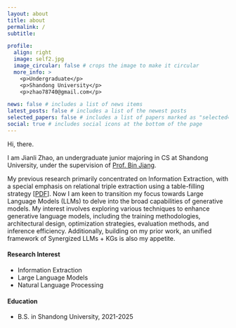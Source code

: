 ```yaml
---
layout: about
title: about
permalink: /
subtitle:

profile:
  align: right
  image: self2.jpg
  image_circular: false # crops the image to make it circular
  more_info: >
    <p>Undergraduate</p>
    <p>Shandong University</p>
    <p>zhao78740@gmail.com</p>

news: false # includes a list of news items
latest_posts: false # includes a list of the newest posts
selected_papers: false # includes a list of papers marked as "selected={true}"
social: true # includes social icons at the bottom of the page
---
```


Hi, there.

I am Jianli Zhao, an undergraduate junior majoring in CS at Shandong University, under the supervision of [Prof. Bin Jiang](https://faculty.sdu.edu.cn/jiangbin).

My previous research primarily concentrated on Information Extraction, with a special emphasis on relational triple extraction using a table-filling strategy [[PDF](https://arxiv.org/pdf/2403.00808.pdf)]. Now I am keen to transition my focus towards Large Language Models (LLMs) to delve into the broad capabilities of generative models. My interest involves exploring various techniques to enhance generative language models, including the training methodologies, architectural design, optimization strategies, evaluation methods, and inference efficiency. Additionally, building on my prior work, an unified framework of Synergized LLMs + KGs is also my appetite.

#### Research Interest

- Information Extraction
- Large Language Models
- Natural Language Processing

#### Education

- B.S. in Shandong University, 2021-2025
